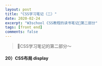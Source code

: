 ```yaml
---
layout: post
title: "CSS学习笔记（二）"
date: 2020-02-24
excerpt: "W3school CSS教程的读书笔记📕第二部分"
tags: [front end]
comments: false
---
```




> 🥳CSS学习笔记的第二部分～



#### 20）CSS布局 display

